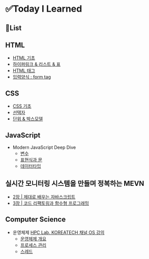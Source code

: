 # ✅Today I Learned

## 📄List

## HTML

- [HTML 기초](./html/html_basic.md)
- [하이퍼링크 & 리스트 & 표](./html/html_hyperlink_list_table.md)
- [HTML 태그](./html/html_tag.md)
- [입력양식 : form tag](./html/html_formtag.md)

## CSS

- [CSS 기초](./css/css_basic.md)
- [선택자](./css/css_selector.md)
- [단위 & 박스모델](./css/css_units_boxmodel.md)

## JavaScript

- Modern JavaScript Deep Dive
  - [변수](./ModernJavaScriptDeepDive/01_variable.md)
  - [표현식과 문](./ModernJavaScriptDeepDive/02_expression_state.md)
  - [데이터타입](./ModernJavaScriptDeepDive/03_datatype.md)

## 실시간 모니터링 시스템을 만들며 정복하는 MEVN

- [2장 | 제대로 배우는 자바스크립트](./MEVN/ch2)
- [3장 | 코드 리팩토링과 함수형 프로그래밍](./MEVN/ch3)

## Computer Science

- 운영체제 [HPC Lab. KOREATECH 채널 OS 강의](https://www.youtube.com/playlist?list=PLBrGAFAIyf5rby7QylRc6JxU5lzQ9c4tN)
  - [운영체제 개요](./OS/OS-Lecture/Lecture1-Overview.md)
  - [프로세스 관리](./OS/OS-Lecture/Lecture2-Process.md)
  - [스레드](./OS/OS-Lecture/Lecture3-Thread.md)
